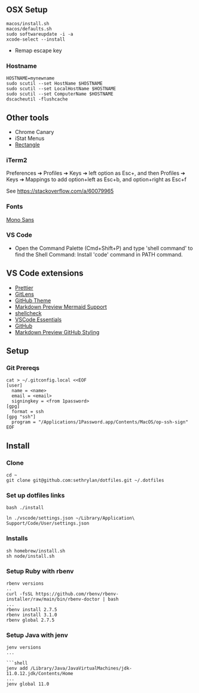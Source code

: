 ## OSX Setup

```shell
macos/install.sh
macos/defaults.sh
sudo softwareupdate -i -a
xcode-select --install
```

* Remap escape key

### Hostname

```shell
HOSTNAME=mynewname
sudo scutil --set HostName $HOSTNAME
sudo scutil --set LocalHostName $HOSTNAME
sudo scutil --set ComputerName $HOSTNAME
dscacheutil -flushcache
```

## Other tools

* Chrome Canary
* iStat Menus
* [Rectangle](https://rectangleapp.com/)


### iTerm2

Preferences ➔ Profiles ➔ Keys ➔ left option as Esc+, and then Profiles ➔ Keys ➔ Mappings to add option+left as Esc+b, and option+right as Esc+f

See https://stackoverflow.com/a/60079965


### Fonts

[Mono Sans](https://github.com/mona-sans)

### VS Code

* Open the Command Palette (Cmd+Shift+P) and type 'shell command' to find the Shell Command: Install 'code' command in PATH command.

## VS Code extensions

- [Prettier](https://marketplace.visualstudio.com/items?itemName=esbenp.prettier-vscode)
- [GitLens](https://arc.net/l/quote/hmjppduv)
- [GitHub Theme](https://marketplace.visualstudio.com/items?itemName=GitHub.github-vscode-theme)
- [Markdown Preview Mermaid Support](https://marketplace.visualstudio.com/items?itemName=bierner.markdown-mermaid)
- [shellcheck](https://github.com/vscode-shellcheck/vscode-shellcheck)
- [VSCode Essentials](https://marketplace.visualstudio.com/items?itemName=jabacchetta.vscode-essentials)
- [GitHub](https://marketplace.visualstudio.com/items?itemName=KnisterPeter.vscode-github)
- [Markdown Preview GitHub Styling](https://marketplace.visualstudio.com/items?itemName=bierner.markdown-preview-github-styles)


## Setup

### Git Prereqs

```shell
cat > ~/.gitconfig.local <<EOF
[user]
  name = <name>
  email = <email>
  signingkey = <from 1password>
[gpg]
  format = ssh
[gpg "ssh"]
  program = "/Applications/1Password.app/Contents/MacOS/op-ssh-sign"
EOF
```

## Install

### Clone

```shell
cd ~
git clone git@github.com:sethrylan/dotfiles.git ~/.dotfiles
```

### Set up dotfiles links

```shell
bash ./install
```

```shell
ln ./vscode/settings.json ~/Library/Application\ Support/Code/User/settings.json
```

### Installs

```shell
sh homebrew/install.sh
sh node/install.sh
```

### Setup Ruby with rbenv

```shell
rbenv versions
..
curl -fsSL https://github.com/rbenv/rbenv-installer/raw/main/bin/rbenv-doctor | bash
...
rbenv install 2.7.5
rbenv install 3.1.0
rbenv global 2.7.5
```

### Setup Java with jenv

```shell
jenv versions
...

```shell
jenv add /Library/Java/JavaVirtualMachines/jdk-11.0.12.jdk/Contents/Home
...
jenv global 11.0
```

